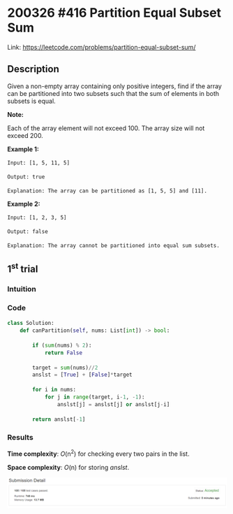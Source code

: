 # 200326 #416 Partition Equal Subset Sum
Link: https://leetcode.com/problems/partition-equal-subset-sum/

## Description
Given a non-empty array containing only positive integers, find if the array can be partitioned into two subsets such that the sum of elements in both subsets is equal.

**Note:**

Each of the array element will not exceed 100.
The array size will not exceed 200.
 
**Example 1:**

    Input: [1, 5, 11, 5]

    Output: true

    Explanation: The array can be partitioned as [1, 5, 5] and [11].

**Example 2:**

    Input: [1, 2, 3, 5]

    Output: false

    Explanation: The array cannot be partitioned into equal sum subsets.

## 1<sup>st</sup> trial

### Intuition


### Code
```python
class Solution:
    def canPartition(self, nums: List[int]) -> bool:
        
        if (sum(nums) % 2):
            return False
        
        target = sum(nums)//2        
        anslst = [True] + [False]*target
        
        for i in nums:
            for j in range(target, i-1, -1):
                anslst[j] = anslst[j] or anslst[j-i]
        
        return anslst[-1]  
```

### Results
**Time complexity**: *O*(n<sup>2</sup>) for checking every two pairs in the list.

**Space complexity**: *O*(n) for storing *anslst*.

![1st trial](https://github.com/minyookim/DailyCoding/blob/master/200326/1st%20trial.PNG)
